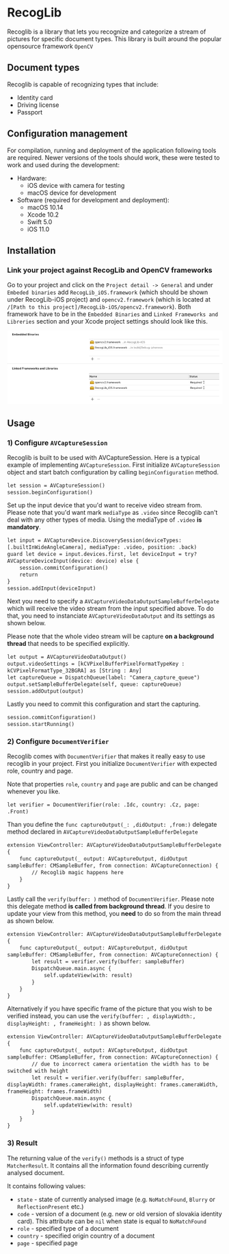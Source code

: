 # RecogLib
Recoglib is a library that lets you recognize and categorize a stream of pictures for specific document types. This library is built around the popular opensource framework `OpenCV`

## Document types
Recoglib is capable of recognizing types that include:
- Identity card
- Driving license
- Passport

## Configuration management
For compilation, running and deployment of the application following tools are required. Newer versions of the tools should work, these were tested to work and used during the development:

- Hardware:
    - iOS device with camera for testing
    - macOS device for development
- Software (required for development and deployment):
    - macOS 10.14
    - Xcode 10.2
    - Swift 5.0
    - iOS 11.0

## Installation
### Link your project against RecogLib and OpenCV frameworks 
Go to your project and click on the `Project detail -> General` and under `Embeded binaries` add `RecogLib_iOS.framework` (which should be shown under RecogLib-iOS project) and `opencv2.framework` (which is located at `/[Path to this project]/RecogLib-iOS/opencv2.framework`). Both framework have to be in the `Embedded Binaries` and `Linked Frameworks and Libreries` section and your Xcode project settings should look like this.

![](images/xcode_settings.png)

## Usage
### 1) Configure `AVCaptureSession`
Recoglib is built to be used with AVCaptureSession. Here is a typical example of implementing `AVCaptureSession`. First initialize `AVCaptureSession` object and start batch configuration by calling `beginConfiguration` method.
```
let session = AVCaptureSession()
session.beginConfiguration()
```
Set up the input device that you'd want to receive video stream from. Please note that you'd want mark `mediaType` as `.video` since Recoglib can't deal with any other types of media. Using the mediaType of `.video` **is mandatory**.
```
let input = AVCaptureDevice.DiscoverySession(deviceTypes: [.builtInWideAngleCamera], mediaType: .video, position: .back)
guard let device = input.devices.first, let deviceInput = try? AVCaptureDeviceInput(device: device) else {
    session.commitConfiguration()
    return
}
session.addInput(deviceInput)
```
Next you need to specify a `AVCaptureVideoDataOutputSampleBufferDelegate` which will receive the video stream from the input specified above. To do that, you need to instanciate `AVCaptureVideoDataOutput` and its settings as shown below.

Please note that the whole video stream will be capture **on a background thread** that needs to be specified explicitly.
```
let output = AVCaptureVideoDataOutput()
output.videoSettings = [kCVPixelBufferPixelFormatTypeKey : kCVPixelFormatType_32BGRA] as [String : Any]
let captureQueue = DispatchQueue(label: "Camera_capture_queue")
output.setSampleBufferDelegate(self, queue: captureQueue)
session.addOutput(output)
```
Lastly you need to commit this configuration and start the capturing.
```
session.commitConfiguration()
session.startRunning()
```

### 2) Configure `DocumentVerifier`
Recoglib comes with `DocumentVerifier` that makes it really easy to use recoglib in your project.
First you initialize `DocumentVerifier` with expected role, country and page.

Note that properties `role`, `country` and `page` are public and can be changed whenever you like.
```
let verifier = DocumentVerifier(role: .Idc, country: .Cz, page: .Front)
```
Than you define the `func captureOutput(_: ,didOutput: ,from:)` delegate method declared in `AVCaptureVideoDataOutputSampleBufferDelegate`
```
extension ViewController: AVCaptureVideoDataOutputSampleBufferDelegate {
    func captureOutput(_ output: AVCaptureOutput, didOutput sampleBuffer: CMSampleBuffer, from connection: AVCaptureConnection) {
        // Recoglib magic happens here
    }
}
```
Lastly call the `verify(buffer: )` method of `DocumentVerifier`. Please note this delegate method **is called from background thread**. If you desire to update your view from this method, you **need** to do so from the main thread as shown below.
```
extension ViewController: AVCaptureVideoDataOutputSampleBufferDelegate {
    func captureOutput(_ output: AVCaptureOutput, didOutput sampleBuffer: CMSampleBuffer, from connection: AVCaptureConnection) {
        let result = verifier.verify(buffer: sampleBuffer)
        DispatchQueue.main.async {
            self.updateView(with: result)
        }
    }
}
```
Alternatively if you have specific frame of the picture that you wish to be verified instead, you can use the `verify(buffer: , displayWidth:, displayHeight: , frameHeight: )` as shown below.
```
extension ViewController: AVCaptureVideoDataOutputSampleBufferDelegate {
    func captureOutput(_ output: AVCaptureOutput, didOutput sampleBuffer: CMSampleBuffer, from connection: AVCaptureConnection) {
        // due to incorrect camera orientation the width has to be switched with height
        let result = verifier.verify(buffer: sampleBuffer, displayWidth: frames.cameraHeight, displayHeight: frames.cameraWidth, frameHeight: frames.frameWidth)
        DispatchQueue.main.async {
            self.updateView(with: result)
        }
    }
}
```
### 3) Result
The returning value of the `verify()` methods is a struct of type `MatcherResult`. It contains all the information found describing currently analysed document.

It contains following values:
- `state` - state of currently analysed image (e.g. `NoMatchFound`, `Blurry` or `ReflectionPresent` etc.)
- `code` - version of a document (e.g. new or old version of slovakia identity card). This attribute can be `nil` when state is equal to `NoMatchFound`
- `role` - specified type of a document
- `country` - specified origin country of a document
- `page` - specified page

